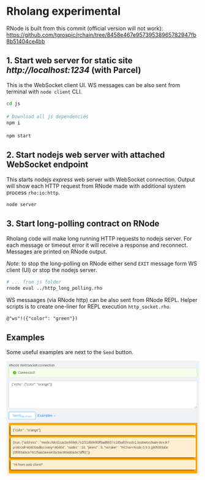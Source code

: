 # Rholang experimental

RNode is built from this commit (official version will not work):
https://github.com/tgrospic/rchain/tree/8458e467e95739538965782947fb8b51404ce4bb

## 1. Start web server for static site _http://localhost:1234_ (with Parcel)

This is the WebSocket client UI. WS messages can be also sent from terminal with `node client` CLI. 

```sh
cd js

# Download all js dependencies
npm i

npm start
```

## 2. Start nodejs web server with attached WebSocket endpoint

This starts nodejs _express_ web server with WebSocket connection. Output will show each HTTP request from RNode made with additional system process `rho:io:http`.

```sh
node server
```

## 3. Start long-polling contract on RNode

Rholang code will make long running HTTP requests to nodejs server. For each message or timeout error it will receive a response and reconnect. Messages are printed on RNode output.

_Note:_ to stop the long-polling on RNode either send `EXIT` message form WS client (UI) or stop the nodejs server.

```sh
# ... from js folder
rnode eval ../http_long_polling.rho
```

WS messaages (via RNode http) can be also sent from RNode REPL. Helper scripts is to create one-liner for REPL execution `http_socket.rho`.

```
@"ws"!({"color": "green"})
```

## Examples

Some useful examples are next to the `Send` button.

![Sample WebSocket messages](js/demo/websocket-example.png)
